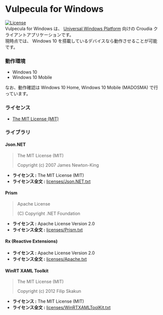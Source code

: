 # Vulpecula for Windows
[![License](https://img.shields.io/github/license/fuyuno/vulpecula.svg?style=flat-square)](https://github.com/fuyuno/Vulpecula/blob/develop/LICENSE.txt)  
Vulpecula for Windows は、 [Universal Windows Platform](https://msdn.microsoft.com/ja-jp/library/windows/apps/dn726767.aspx) 向けの Croudia クライアントアプリケーションです。  
現時点では、 Windows 10 を搭載しているデバイスなら動作させることが可能です。


### 動作環境
* Windows 10
* Windows 10 Mobile

なお、動作確認は Windows 10 Home, Windows 10 Mobile (MADOSMA) で行っています。


### ライセンス
* [The MIT License (MIT)](https://github.com/fuyuno/Vulpecula/blob/develop/LICENSE.txt)


### ライブラリ
#### Json.NET
> The MIT License (MIT)
>
> Copyright (c) 2007 James Newton-King

* **ライセンス :** The MIT License (MIT)
* **ライセンス全文 :** [licenses/Json.NET.txt](https://github.com/fuyuno/Vulpecula/blob/develop/licenses/Json.NET.txt)

#### Prism
> Apache License
>
> (C) Copyright .NET Foundation

* **ライセンス :** Apache License Version 2.0
* **ライセンス全文 :** [licenses/Prism.txt](https://github.com/fuyuno/Vulpecula/blob/develop/licenses/Prism.txt)

#### Rx (Reactive Extensions)
* **ライセンス :** Apache License Version 2.0
* **ライセンス全文 :** [licenses/Apache.txt](https://github.com/fuyuno/Vulpecula/blob/develop/licenses/Apache.txt)

#### WinRT XAML Toolkit
> The MIT License (MIT)
>
> Copyright (c) 2012 Filip Skakun

* **ライセンス :** The MIT License (MIT)
* **ライセンス全文 :** [licenses/WinRTXAMLToolKit.txt](https://github.com/fuyuno/Vulpecula/blob/develop/licenses/WinRTXAMLToolkit.txt)